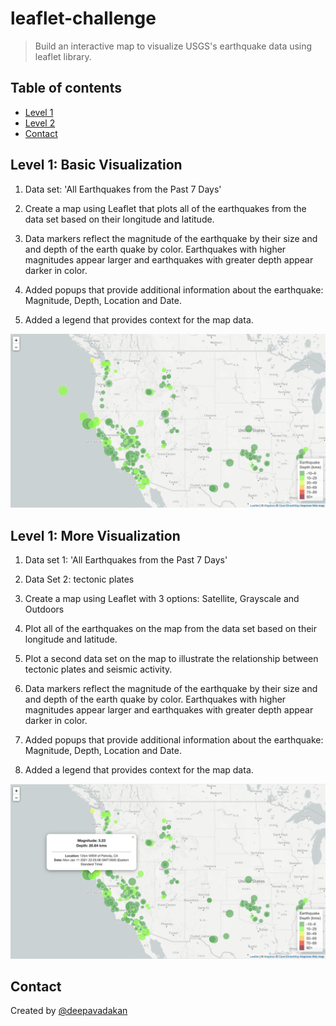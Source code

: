 # leaflet-challenge

>  Build an interactive  map to visualize USGS's earthquake data using leaflet library.


## Table of contents
* [Level 1](#Level_1)
* [Level 2](#Level_2)
* [Contact](#Contact)


## Level 1: Basic Visualization

1.  Data set: 'All Earthquakes from the Past 7 Days'

2.  Create a map using Leaflet that plots all of the earthquakes from the data set based on their longitude and latitude.

3.  Data markers reflect the magnitude of the earthquake by their size and and depth of the earth quake by color. Earthquakes with higher magnitudes appear larger and earthquakes with greater depth appear darker in color.

4.  Added popups that provide additional information about the earthquake: Magnitude, Depth, Location and Date.

5.  Added a legend that provides context for the map data.

![Map 1](images/map1.png)


## Level 1: More Visualization

1.  Data set 1: 'All Earthquakes from the Past 7 Days'

2.  Data Set 2: tectonic plates

3.  Create a map using Leaflet with 3 options: Satellite, Grayscale and Outdoors

4.  Plot all of the earthquakes on the map from the data set based on their longitude and latitude.

5.  Plot a second data set on the map to illustrate the relationship between tectonic plates and seismic activity.

6.  Data markers reflect the magnitude of the earthquake by their size and and depth of the earth quake by color. Earthquakes with higher magnitudes appear larger and earthquakes with greater depth appear darker in color.

7.  Added popups that provide additional information about the earthquake: Magnitude, Depth, Location and Date.

8.  Added a legend that provides context for the map data.

![Map 2](images/map.png)


## Contact
Created by [@deepavadakan](https://github.com/)